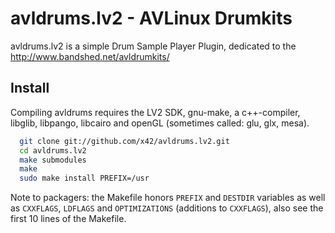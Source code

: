 avldrums.lv2 - AVLinux Drumkits
===============================

avldrums.lv2 is a simple Drum Sample Player Plugin, dedicated to the
http://www.bandshed.net/avldrumkits/


Install
-------

Compiling avldrums requires the LV2 SDK, gnu-make, a c++-compiler,
libglib, libpango, libcairo and openGL (sometimes called: glu, glx, mesa).

```bash
  git clone git://github.com/x42/avldrums.lv2.git
  cd avldrums.lv2
  make submodules
  make
  sudo make install PREFIX=/usr
```

Note to packagers: the Makefile honors `PREFIX` and `DESTDIR` variables as well
as `CXXFLAGS`, `LDFLAGS` and `OPTIMIZATIONS` (additions to `CXXFLAGS`), also
see the first 10 lines of the Makefile.
